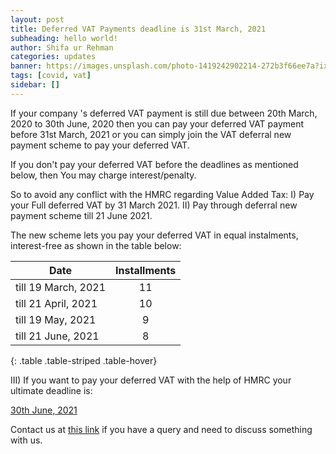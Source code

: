 ```yaml
---
layout: post
title: Deferred VAT Payments deadline is 31st March, 2021
subheading: hello world!
author: Shifa ur Rehman
categories: updates
banner: https://images.unsplash.com/photo-1419242902214-272b3f66ee7a?ixlib=rb-1.2.1&ixid=MXwxMjA3fDB8MHxwaG90by1wYWdlfHx8fGVufDB8fHw%3D&auto=format&fit=crop&w=1087&q=80
tags: [covid, vat]
sidebar: []
---
```


If your company 's deferred VAT payment is still due between 20th March, 2020 to 30th June, 2020 then you can pay your deferred VAT payment before 31st March, 2021 or you can simply join the VAT deferral new payment scheme to pay your deferred VAT.

If you don't pay your deferred VAT before the deadlines as mentioned below, then You may charge interest/penalty.

So to avoid any conflict with the HMRC regarding Value Added Tax:
I) Pay your Full deferred VAT by 31 March 2021.
II) Pay through deferral new payment scheme till 21 June 2021.

The new scheme lets you pay your deferred VAT in equal instalments, interest-free as shown in the table below:

| Date   |      Installments     |
|----------|:-------------:|
| till 19 March, 2021 |  11 |
| till 21 April, 2021 |    10   |
| till 19 May, 2021	 | 9 |
| till 21 June, 2021		 | 8 |
{: .table .table-striped .table-hover}

III) If you want to pay your deferred VAT with the help of HMRC your ultimate deadline is:

<a href="javascript:;" class="btn btn-danger">30th June, 2021</a>

Contact us at <a href="https://www.aazizandco.co.uk/contact.html">this link</a> if you have a query and need to discuss something with us.